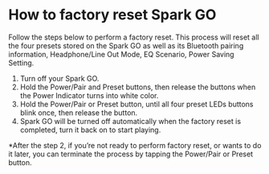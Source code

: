 # How to factory reset Spark GO
Follow the steps below to perform a factory reset. This process will reset all the four presets stored on the Spark GO as well as its Bluetooth pairing information, Headphone/Line Out Mode, EQ Scenario, Power Saving Setting.

1. Turn off your Spark GO.
2. Hold the Power/Pair and Preset buttons, then release the buttons when the Power Indicator turns into white color.
3. Hold the Power/Pair or Preset button, until all four preset LEDs buttons blink once, then release the button.
4. Spark GO will be turned off automatically when the factory reset is completed, turn it back on to start playing.

*After the step 2, if you’re not ready to perform factory reset, or wants to do it later, you can terminate the process by tapping the Power/Pair or Preset button.